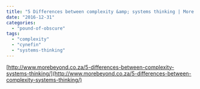 ```yaml
---
title: "5 Differences between complexity &amp; systems thinking | More Beyond"
date: "2016-12-31"
categories: 
  - "pound-of-obscure"
tags: 
  - "complexity"
  - "cynefin"
  - "systems-thinking"
---
```


[http://www.morebeyond.co.za/5-differences-between-complexity-systems-thinking/](http://www.morebeyond.co.za/5-differences-between-complexity-systems-thinking/)
